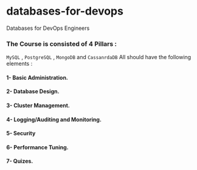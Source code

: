# databases-for-devops
Databases for DevOps Engineers

### The Course is consisted of 4 Pillars : 
`MySQL` , `PostgreSQL` , `MongoDB` and `CassanrdaDB` All should have the following elements :
#### 1- Basic Administration.
#### 2- Database Design.
#### 3- Cluster Management.
#### 4- Logging/Auditing and Monitoring.
#### 5- Security
#### 6- Performance Tuning.
#### 7- Quizes.
